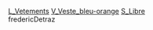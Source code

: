 [L_Vetements](notes/equipements/L_Vetements.md) [V_Veste_bleu-orange](notes/equipements/vetements/V_Veste_bleu-orange.md) [S_Libre](notes/statut/S_Libre.md)\
fredericDetraz
